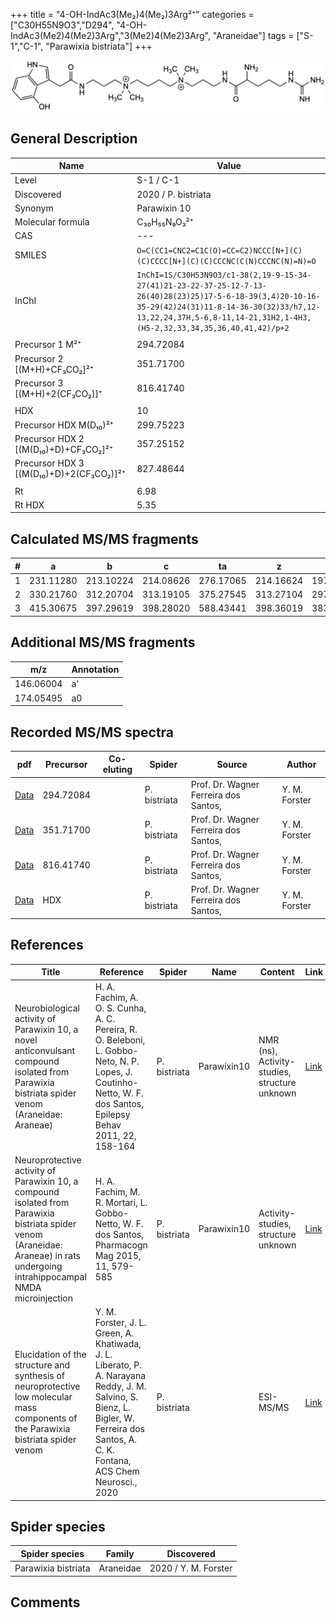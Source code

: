 +++
title = "4-OH-IndAc3(Me₂)4(Me₂)3Arg²⁺"
categories = ["C30H55N9O3","D294",
"4-OH-IndAc3(Me2)4(Me2)3Arg","3(Me2)4(Me2)3Arg",
"Araneidae"]
tags = ["S-1","C-1",
"Parawixia bistriata"]
+++

![](/img/4-OH-IndAc3(Me2)4(Me2)3Arg.png)

## General Description

| Name                       | Value              |
|----------------------------|--------------------|
| Level                      | S-1 / C-1          |
| Discovered                 | 2020 / P. bistriata |
| Synonym                    | Parawixin 10                |
| Molecular formula          | C₃₀H₅₅N₉O₃²⁺                   |
| CAS                        | ---                |
| SMILES | `O=C(CC1=CNC2=C1C(O)=CC=C2)NCCC[N+](C)(C)CCCC[N+](C)(C)CCCNC(C(N)CCCNC(N)=N)=O`  |
| InChI  | `InChI=1S/C30H53N9O3/c1-38(2,19-9-15-34-27(41)21-23-22-37-25-12-7-13-26(40)28(23)25)17-5-6-18-39(3,4)20-10-16-35-29(42)24(31)11-8-14-36-30(32)33/h7,12-13,22,24,37H,5-6,8-11,14-21,31H2,1-4H3,(H5-2,32,33,34,35,36,40,41,42)/p+2`  |
|                            |                    |
| Precursor 1  M²⁺         | 294.72084                   |
| Precursor 2 [(M+H)+CF₃CO₂]²⁺       | 351.71700                   |
| Precursor 3 [(M+H)+2(CF₃CO₂)]⁺               | 816.41740                   |
|                            |                    |
| HDX                        | 10                   |
| Precursor HDX    M(D₁₀)²⁺   | 299.75223                   |
| Precursor HDX 2 [(M(D₁₀)+D)+CF₃CO₂]²⁺ | 357.25152                   |
| Precursor HDX 3 [(M(D₁₀)+D)+2(CF₃CO₂)]²⁺           | 827.48644                   |
|                            |                    |
| Rt                         | 6.98                   |
| Rt HDX                     | 5.35                   |

## Calculated MS/MS fragments

| # | a         | b         | c         | ta        | z         | y         | tz        |
|---|-----------|-----------|-----------|-----------|-----------|-----------|-----------|
| 1 | 231.11280 | 213.10224 | 214.08626 | 276.17065 | 214.16624 | 197.13969 | 259.22409 |
| 2 | 330.21760 | 312.20704 | 313.19105 | 375.27545 | 313.27104 | 297.25231 | 358.32889 |
| 3 | 415.30675 | 397.29619 | 398.28020 | 588.43441 | 398.36019 | 383.34929 | 415.38673 |

## Additional MS/MS fragments

| m/z | Annotation |
|-----|------------|
| 146.06004    | a'   |
| 174.05495    | a0   |

## Recorded MS/MS spectra

| pdf                                             | Precursor | Co-eluting | Spider      | Source                       | Author        |
|-------------------------------------------------|-----------|------------|-------------|------------------------------|---------------|
| [Data](/pdf/P-bistriata/589_4-OH-IndAc3(Me2)4(Me2)3Arg_Pb.pdf) | 294.72084 |           | P. bistriata | Prof. Dr. Wagner Ferreira dos Santos,  | Y. M. Forster |
| [Data](/pdf/P-bistriata/589_4-OH-IndAc3(Me2)4(Me2)3Arg_Pb_2.pdf) | 351.71700 |           | P. bistriata | Prof. Dr. Wagner Ferreira dos Santos,  | Y. M. Forster |
| [Data](/pdf/P-bistriata/589_4-OH-IndAc3(Me2)4(Me2)3Arg_Pb_3.pdf) | 816.41740 |           | P. bistriata | Prof. Dr. Wagner Ferreira dos Santos,  | Y. M. Forster |
| [Data](/pdf/P-bistriata/589_4-OH-IndAc3(Me2)4(Me2)3Arg_Pb_HDX.pdf) | HDX |           | P. bistriata | Prof. Dr. Wagner Ferreira dos Santos,  | Y. M. Forster |


## References

| Title | Reference | Spider | Name | Content | Link |
|-------|-----------|--------|------|---------|------|
| Neurobiological activity of Parawixin 10, a novel anticonvulsant compound isolated from Parawixia bistriata spider venom (Araneidae: Araneae)| H. A. Fachim, A. O. S. Cunha, A. C. Pereira, R. O. Beleboni, L. Gobbo-Neto, N. P. Lopes, J. Coutinho-Netto, W. F. dos Santos, Epilepsy Behav 2011, 22, 158-164 | P. bistriata | Parawixin10 | NMR (ns), Activity-studies, structure unknown | [Link](https://www.sciencedirect.com/science/article/pii/S1525505011002733) |
| Neuroprotective activity of Parawixin 10, a compound isolated from Parawixia bistriata spider venom (Araneidae: Araneae) in rats undergoing intrahippocampal NMDA microinjection| H. A. Fachim, M. R. Mortari, L. Gobbo-Netto, W. F. dos Santos, Pharmacogn Mag 2015, 11, 579-585 | P. bistriata | Parawixin10 | Activity-studies, structure unknown | [Link](https://www.ncbi.nlm.nih.gov/pmc/articles/PMC4522846/) |
| Elucidation of the structure and synthesis of neuroprotective low molecular mass components of the Parawixia bistriata spider venom      | Y. M. Forster, J. L. Green, A. Khatiwada, J. L. Liberato, P. A. Narayana Reddy, J. M. Salvino, S. Bienz, L. Bigler, W. Ferreira dos Santos, A. C. K. Fontana, ACS Chem Neurosci., 2020          | P. bistriata       |      | ESI-MS/MS        | [Link](https://pubs.acs.org/doi/10.1021/acschemneuro.0c00007)     |

## Spider species

| Spider species     | Family     | Discovered           |
|--------------------|------------|----------------------|
| Parawixia bistriata | Araneidae | 2020 / Y. M. Forster |


## Comments